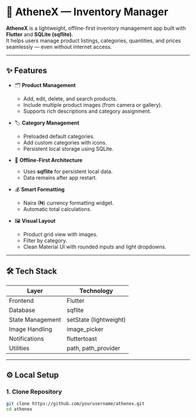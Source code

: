 # 🧾 AtheneX — Inventory Manager

**AtheneX** is a lightweight, offline-first inventory management app built with **Flutter** and **SQLite (sqflite)**.  
It helps users manage product listings, categories, quantities, and prices seamlessly — even without internet access.

---

## ✨ Features

- 🗂️ **Product Management**
    - Add, edit, delete, and search products.
    - Include multiple product images (from camera or gallery).
    - Supports rich descriptions and category assignment.

- 🏷️ **Category Management**
    - Preloaded default categories.
    - Add custom categories with icons.
    - Persistent local storage using SQLite.

- 💾 **Offline-First Architecture**
    - Uses **sqflite** for persistent local data.
    - Data remains after app restart.

- 💰 **Smart Formatting**
    - Naira (₦) currency formatting widget.
    - Automatic total calculations.

- 🖼️ **Visual Layout**
    - Product grid view with images.
    - Filter by category.
    - Clean Material UI with rounded inputs and light dropdowns.

---

## 🛠️ Tech Stack

| Layer | Technology |
|-------|-------------|
| Frontend | Flutter |
| Database | sqflite |
| State Management | setState (lightweight) |
| Image Handling | image_picker |
| Notifications | fluttertoast |
| Utilities | path, path_provider |

---

## ⚙️ Local Setup

### 1. Clone Repository

```bash
git clone https://github.com/yourusername/athenex.git
cd athenex
